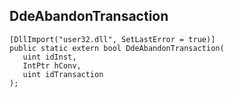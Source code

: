 ## DdeAbandonTransaction

```
[DllImport("user32.dll", SetLastError = true)]
public static extern bool DdeAbandonTransaction(
   uint idInst,
   IntPtr hConv,
   uint idTransaction
);
```

